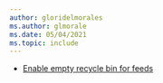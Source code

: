 ```yaml
---
author: gloridelmorales
ms.author: glmorale
ms.date: 05/04/2021
ms.topic: include
---
```


- [Enable empty recycle bin for feeds](#enable-empty-recycle-bin-for-feeds)